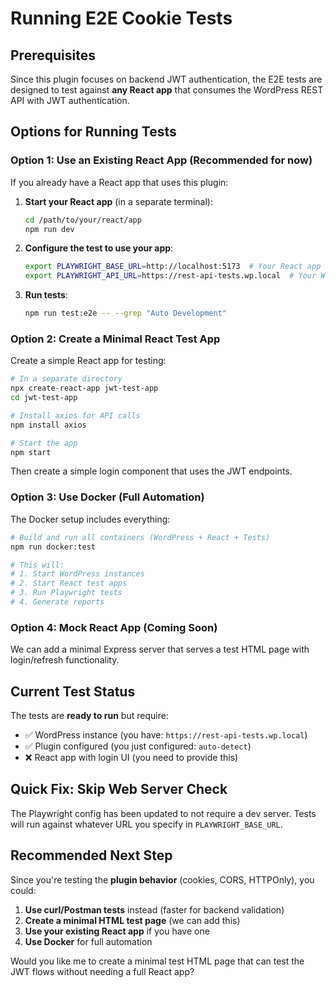 # Running E2E Cookie Tests

## Prerequisites

Since this plugin focuses on backend JWT authentication, the E2E tests are designed to test against **any React app** that consumes the WordPress REST API with JWT authentication.

## Options for Running Tests

### Option 1: Use an Existing React App (Recommended for now)

If you already have a React app that uses this plugin:

1. **Start your React app** (in a separate terminal):
   ```bash
   cd /path/to/your/react/app
   npm run dev
   ```

2. **Configure the test to use your app**:
   ```bash
   export PLAYWRIGHT_BASE_URL=http://localhost:5173  # Your React app URL
   export PLAYWRIGHT_API_URL=https://rest-api-tests.wp.local  # Your WordPress URL
   ```

3. **Run tests**:
   ```bash
   npm run test:e2e -- --grep "Auto Development"
   ```

### Option 2: Create a Minimal React Test App

Create a simple React app for testing:

```bash
# In a separate directory
npx create-react-app jwt-test-app
cd jwt-test-app

# Install axios for API calls
npm install axios

# Start the app
npm start
```

Then create a simple login component that uses the JWT endpoints.

### Option 3: Use Docker (Full Automation)

The Docker setup includes everything:

```bash
# Build and run all containers (WordPress + React + Tests)
npm run docker:test

# This will:
# 1. Start WordPress instances
# 2. Start React test apps
# 3. Run Playwright tests
# 4. Generate reports
```

### Option 4: Mock React App (Coming Soon)

We can add a minimal Express server that serves a test HTML page with login/refresh functionality.

## Current Test Status

The tests are **ready to run** but require:
- ✅ WordPress instance (you have: `https://rest-api-tests.wp.local`)
- ✅ Plugin configured (you just configured: `auto-detect`)
- ❌ React app with login UI (you need to provide this)

## Quick Fix: Skip Web Server Check

The Playwright config has been updated to not require a dev server. Tests will run against whatever URL you specify in `PLAYWRIGHT_BASE_URL`.

## Recommended Next Step

Since you're testing the **plugin behavior** (cookies, CORS, HTTPOnly), you could:

1. **Use curl/Postman tests** instead (faster for backend validation)
2. **Create a minimal HTML test page** (we can add this)
3. **Use your existing React app** if you have one
4. **Use Docker** for full automation

Would you like me to create a minimal test HTML page that can test the JWT flows without needing a full React app?
